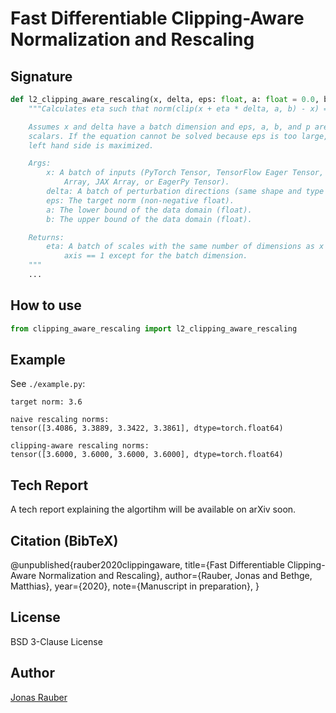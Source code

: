 # Fast Differentiable Clipping-Aware Normalization and Rescaling

## Signature

```python
def l2_clipping_aware_rescaling(x, delta, eps: float, a: float = 0.0, b: float = 1.0):
    """Calculates eta such that norm(clip(x + eta * delta, a, b) - x) == eps.

    Assumes x and delta have a batch dimension and eps, a, b, and p are
    scalars. If the equation cannot be solved because eps is too large, the
    left hand side is maximized.

    Args:
        x: A batch of inputs (PyTorch Tensor, TensorFlow Eager Tensor, NumPy
            Array, JAX Array, or EagerPy Tensor).
        delta: A batch of perturbation directions (same shape and type as x).
        eps: The target norm (non-negative float).
        a: The lower bound of the data domain (float).
        b: The upper bound of the data domain (float).

    Returns:
        eta: A batch of scales with the same number of dimensions as x but all
            axis == 1 except for the batch dimension.
    """
    ...
```

## How to use

```python
from clipping_aware_rescaling import l2_clipping_aware_rescaling
```

## Example

See `./example.py`:

```
target norm: 3.6

naive rescaling norms:
tensor([3.4086, 3.3889, 3.3422, 3.3861], dtype=torch.float64)

clipping-aware rescaling norms:
tensor([3.6000, 3.6000, 3.6000, 3.6000], dtype=torch.float64)
```

## Tech Report

A tech report explaining the algortihm will be available on arXiv soon.

## Citation (BibTeX)

@unpublished{rauber2020clippingaware,
  title={Fast Differentiable Clipping-Aware Normalization and Rescaling},
  author={Rauber, Jonas and Bethge, Matthias},
  year={2020},
  note={Manuscript in preparation},
}

## License

BSD 3-Clause License

## Author

[Jonas Rauber](https://jonasrauber.de)
